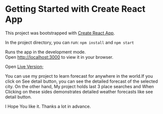 # Getting Started with Create React App

This project was bootstrapped with [Create React App](https://github.com/facebook/create-react-app).



In the project directory, you can run:
`npm install` and `npm start`

Runs the app in the development mode.\
Open [http://localhost:3000](http://localhost:3000) to view it in your browser.

Open [Live Version;](https://weather-app-in-react-for-kodluyoruz.netlify.app/)
 
You can use my project to learn forecast for anywhere in the world.If you click on See detail button, you can see the detailed forecast of the selected city. On the other hand, My project holds last 3 place searches and When Clicking on these sides demonstrates detailed weather forecasts like see detail button.

I Hope You like it. Thanks a lot in advance.


